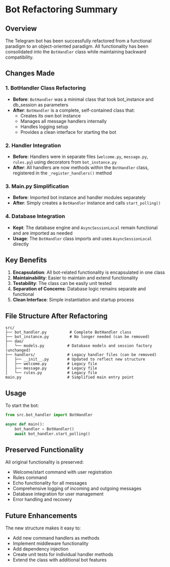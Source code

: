 # Bot Refactoring Summary

## Overview
The Telegram bot has been successfully refactored from a functional paradigm to an object-oriented paradigm. All functionality has been consolidated into the `BotHandler` class while maintaining backward compatibility.

## Changes Made

### 1. BotHandler Class Refactoring
- **Before**: `BotHandler` was a minimal class that took bot_instance and db_session as parameters
- **After**: `BotHandler` is a complete, self-contained class that:
  - Creates its own bot instance
  - Manages all message handlers internally
  - Handles logging setup
  - Provides a clean interface for starting the bot

### 2. Handler Integration
- **Before**: Handlers were in separate files (`welcome.py`, `message.py`, `rules.py`) using decorators from `bot_instance.py`
- **After**: All handlers are now methods within the `BotHandler` class, registered in the `_register_handlers()` method

### 3. Main.py Simplification
- **Before**: Imported bot instance and handler modules separately
- **After**: Simply creates a `BotHandler` instance and calls `start_polling()`

### 4. Database Integration
- **Kept**: The database engine and `AsyncSessionLocal` remain functional and are imported as needed
- **Usage**: The `BotHandler` class imports and uses `AsyncSessionLocal` directly

## Key Benefits

1. **Encapsulation**: All bot-related functionality is encapsulated in one class
2. **Maintainability**: Easier to maintain and extend functionality
3. **Testability**: The class can be easily unit tested
4. **Separation of Concerns**: Database logic remains separate and functional
5. **Clean Interface**: Simple instantiation and startup process

## File Structure After Refactoring

```
src/
├── bot_handler.py          # Complete BotHandler class
├── bot_instance.py         # No longer needed (can be removed)
├── dao/
│   └── models.py          # Database models and session factory (unchanged)
├── handlers/              # Legacy handler files (can be removed)
│   ├── __init__.py        # Updated to reflect new structure
│   ├── welcome.py         # Legacy file
│   ├── message.py         # Legacy file
│   └── rules.py           # Legacy file
main.py                    # Simplified main entry point
```

## Usage

To start the bot:

```python
from src.bot_handler import BotHandler

async def main():
    bot_handler = BotHandler()
    await bot_handler.start_polling()
```

## Preserved Functionality

All original functionality is preserved:
- Welcome/start command with user registration
- Rules command
- Echo functionality for all messages
- Comprehensive logging of incoming and outgoing messages
- Database integration for user management
- Error handling and recovery

## Future Enhancements

The new structure makes it easy to:
- Add new command handlers as methods
- Implement middleware functionality
- Add dependency injection
- Create unit tests for individual handler methods
- Extend the class with additional bot features
